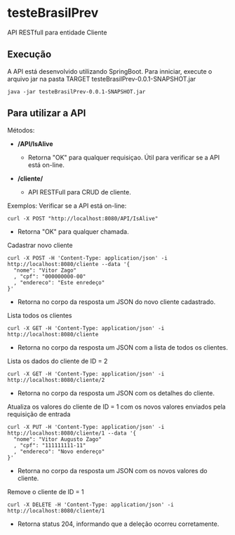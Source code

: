 # testeBrasilPrev
API RESTfull para entidade Cliente

## Execução
A API está desenvolvido utilizando SpringBoot.
Para inniciar, execute o arquivo jar na pasta TARGET testeBrasilPrev-0.0.1-SNAPSHOT.jar
```
java -jar testeBrasilPrev-0.0.1-SNAPSHOT.jar
```

## Para utilizar a API
Métodos:
 - **/API/IsAlive**
   - Retorna "OK" para qualquer requisiçao. Útil para verificar se a API está on-line.
   
 - **/cliente/**
   - API RESTFull para CRUD de cliente.
   
Exemplos:
Verificar se a API está on-line:
```
curl -X POST "http://localhost:8080/API/IsAlive"
```
   - Retorna "OK" para qualquer chamada.
   
Cadastrar novo cliente
```
curl -X POST -H 'Content-Type: application/json' -i http://localhost:8080/cliente --data '{
  "nome": "Vitor Zago"
  , "cpf": "000000000-00"
  , "endereco": "Este enredeço"
}'
```
   - Retorna no corpo da resposta um JSON do novo cliente cadastrado.
   
Lista todos os clientes
```
curl -X GET -H 'Content-Type: application/json' -i http://localhost:8080/cliente
```
   - Retorna no corpo da resposta um JSON com a lista de todos os clientes.
   
Lista os dados do cliente de ID = 2
```
curl -X GET -H 'Content-Type: application/json' -i http://localhost:8080/cliente/2
```
   - Retorna no corpo da resposta um JSON com os detalhes do cliente.

   
Atualiza os valores do cliente de ID = 1 com os novos valores enviados pela requisição de entrada
```
curl -X PUT -H 'Content-Type: application/json' -i http://localhost:8080/cliente/1 --data '{
  "nome": "Vitor Augusto Zago"
  , "cpf": "111111111-11"
  , "endereco": "Novo endereço"
}'
```
   - Retorna no corpo da resposta um JSON com os novos valores do cliente.
   
Remove o cliente de ID = 1 
```
curl -X DELETE -H 'Content-Type: application/json' -i http://localhost:8080/cliente/1
```
   - Retorna status 204, informando que a deleção ocorreu corretamente.


